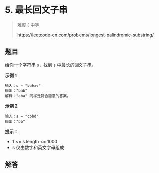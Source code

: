 # 5. 最长回文子串

> 难度：中等
>
> https://leetcode-cn.com/problems/longest-palindromic-substring/

## 题目

给你一个字符串 `s`，找到 `s` 中最长的回文子串。

**示例 1**

```
输入：s = "babad"
输出："bab"
解释："aba" 同样是符合题意的答案。
```

**示例 2**

```
输入：s = "cbbd"
输出："bb"
```

**提示：**

- 1 <= s.length <= 1000
- s 仅由数字和英文字母组成

## 解答
```typescript

```